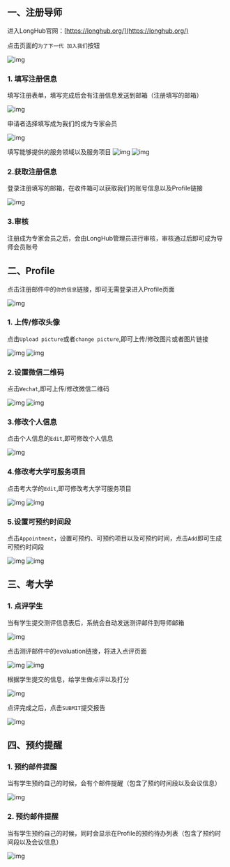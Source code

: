 ## 一、注册导师

进入LongHub官网：[https://longhub.org/](https://longhub.org/)

点击页面的`为了下一代 加入我们`按钮

![img](../assets/0.png)

### 1. 填写注册信息

填写注册表单，填写完成后会有注册信息发送到邮箱（注册填写的邮箱）

![img](../assets/1.png)

申请者选择填写成为我们的成为专家会员

![img](../assets/2.png)

填写能够提供的服务领域以及服务项目
![img](../assets/3.png)
![img](../assets/4.png)

### 2.获取注册信息

登录注册填写的邮箱，在收件箱可以获取我们的账号信息以及Profile链接

![img](../assets/22.png)

### 3.审核

注册成为专家会员之后，会由LongHub管理员进行审核，审核通过后即可成为导师会员账号

## 二、Profile

点击注册邮件中的`你的信息`链接，即可无需登录进入Profile页面

![img](../assets/16.png)

### 1. 上传/修改头像

点击`Upload picture`或者`change picture`,即可上传/修改图片或者图片链接

![img](../assets/5.png)
![img](../assets/6.png)

### 2.设置微信二维码

点击`Wechat`,即可上传/修改微信二维码

![img](../assets/7.png)
![img](../assets/8.png)

### 3.修改个人信息

点击个人信息的`Edit`,即可修改个人信息

![img](../assets/9.png)

### 4.修改考大学可服务项目

点击考大学的`Edit`,即可修改考大学可服务项目

![img](../assets/10.png)
![img](../assets/11.png)

### 5.设置可预约时间段
点击`Appointment`，设置可预约、可预约项目以及可预约时间，点击`Add`即可生成可预约时间段

![img](../assets/12.png)
![img](../assets/13.png)

## 三、考大学

### 1. 点评学生

当有学生提交测评信息表后，系统会自动发送测评邮件到导师邮箱

![img](../assets/14.png)

点击测评邮件中的evaluation链接，将进入点评页面

![img](../assets/15.png)
![img](../assets/17.png)

根据学生提交的信息，给学生做点评以及打分

![img](../assets/18.png)

点评完成之后，点击`SUBMIT`提交报告

![img](../assets/19.png)

## 四、预约提醒

### 1. 预约邮件提醒

当有学生预约自己的时候，会有个邮件提醒（包含了预约时间段以及会议信息）

![img](../assets/20.png)

### 2. 预约邮件提醒

当有学生预约自己的时候，同时会显示在Profile的预约待办列表（包含了预约时间段以及会议信息）

![img](../assets/21.png)







